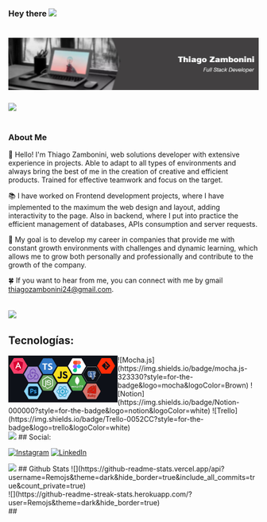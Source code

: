 ### Hey there <img src="https://media.giphy.com/media/hvRJCLFzcasrR4ia7z/giphy.gif" width="25px">
# [![Thiago Zambonini Header](https://github.com/Remojs/Remojs/blob/master/aa.jpg?raw=true)](https://www.linkedin.com/in/thiago-zambonini)


<img src="https://user-images.githubusercontent.com/73097560/115834477-dbab4500-a447-11eb-908a-139a6edaec5c.gif">
</br>
</br>

### About Me
👋 Hello! I'm Thiago Zambonini, web solutions developer with extensive experience in projects. Able to adapt to all types of environments and always bring the best of me in the creation of creative and efficient products. Trained for effective teamwork and focus on the target.

📚 I have worked on Frontend development projects, where I have implemented to the maximum the web design and layout, adding interactivity to the page. Also in backend, where I put into practice the efficient management of databases, APIs consumption and server requests.

🚀 My goal is to develop my career in companies that provide me with constant growth environments with challenges and dynamic learning, which allows me to grow both personally and professionally and contribute to the growth of the company.

🍀 If you want to hear from me, you can connect with me by gmail thiagozambonini24@gmail.com. </br>
</br>
</br>
<img src="https://user-images.githubusercontent.com/73097560/115834477-dbab4500-a447-11eb-908a-139a6edaec5c.gif">
## Tecnologías:
  <img width="220" align='left' src="https://github.com/Remojs/Remojs/blob/master/Stack.jpg?raw=true">
![Mocha.js](https://img.shields.io/badge/mocha.js-323330?style=for-the-badge&logo=mocha&logoColor=Brown)
![Notion](https://img.shields.io/badge/Notion-000000?style=for-the-badge&logo=notion&logoColor=white)
![Trello](https://img.shields.io/badge/Trello-0052CC?style=for-the-badge&logo=trello&logoColor=white)
</br>
<img src="https://user-images.githubusercontent.com/73097560/115834477-dbab4500-a447-11eb-908a-139a6edaec5c.gif">
## Social:

[![Instagram](https://img.shields.io/badge/Instagram-@zambo_Thiago-E4405F?style=for-the-badge&logo=instagram&logoColor=white&labelColor=101010)](https://www.instagram.com/zambo_thiago/?hl=es)
[![LinkedIn](https://img.shields.io/badge/LinkedIn-Thiago_Zambonini-0077B5?style=for-the-badge&logo=linkedin&logoColor=white&labelColor=101010)](https://www.linkedin.com/in/thiago-zambonini-2a279a239/)

<img src="https://user-images.githubusercontent.com/73097560/115834477-dbab4500-a447-11eb-908a-139a6edaec5c.gif">
## Github Stats
![](https://github-readme-stats.vercel.app/api?username=Remojs&theme=dark&hide_border=true&include_all_commits=true&count_private=true)<br/>
![](https://github-readme-streak-stats.herokuapp.com/?user=Remojs&theme=dark&hide_border=true)<br/>
##

